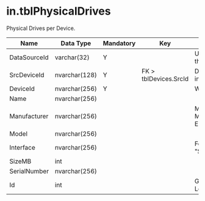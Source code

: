 # in.tblPhysicalDrives

​​Physical Drives per Device.​

| Name         | Data Type     | Mandatory | Key                   | Comment                                       |
|--------------|---------------|-----------|-----------------------|-----------------------------------------------|
| DataSourceId | varchar(32)   | Y         |                       | Unique ID of the source of this record.       |
| SrcDeviceId  | nvar​​char(128) | Y         | FK > tblDevices.SrcId | Device this drive is installed in.            |
| DeviceId     | nvarchar(256) | Y         |                       | Win32_DiskDrive.DeviceId                      |
| Name         | nvarchar(256) |           |                       |                                               |
| Manufacturer | nvarchar(256) |           |                       | Must be an actual Manufacturer name or Empty. |
| Model        | nvarchar(256) |           |                       |                                               |
| Interface    | nvarchar(256) |           |                       | For example "IDE", "SCSI", or "USB".          |
| SizeMB       | int           |           |                       |                                               |
| SerialNumber | nvarchar(256) |           |                       |                                               |
| Id           | int           |           |                       | Generated during import. Leave empty.         |